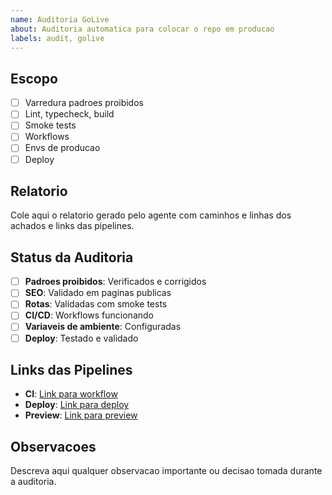 ```yaml
---
name: Auditoria GoLive
about: Auditoria automatica para colocar o repo em producao
labels: audit, golive
---
```


## Escopo
- [ ] Varredura padroes proibidos
- [ ] Lint, typecheck, build
- [ ] Smoke tests
- [ ] Workflows
- [ ] Envs de producao
- [ ] Deploy

## Relatorio
Cole aqui o relatorio gerado pelo agente com caminhos e linhas dos achados e links das pipelines.

## Status da Auditoria
- [ ] **Padroes proibidos**: Verificados e corrigidos
- [ ] **SEO**: Validado em paginas publicas
- [ ] **Rotas**: Validadas com smoke tests
- [ ] **CI/CD**: Workflows funcionando
- [ ] **Variaveis de ambiente**: Configuradas
- [ ] **Deploy**: Testado e validado

## Links das Pipelines
- **CI**: [Link para workflow](URL_DO_WORKFLOW)
- **Deploy**: [Link para deploy](URL_DO_DEPLOY)
- **Preview**: [Link para preview](URL_DO_PREVIEW)

## Observacoes
Descreva aqui qualquer observacao importante ou decisao tomada durante a auditoria.
